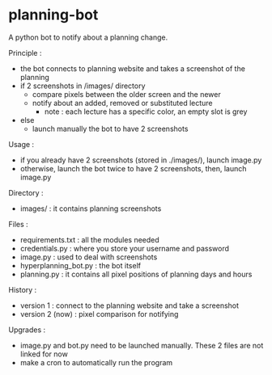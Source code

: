 # planning-bot

A python bot to notify about a planning change.


Principle :
- the bot connects to planning website and takes a screenshot of the planning
- if 2 screenshots in /images/ directory
	- compare pixels between the older screen and the newer
	- notify about an added, removed or substituted lecture
		- note : each lecture has a specific color, an empty slot is grey
- else
	- launch manually the bot to have 2 screenshots


Usage :
- if you already have 2 screenshots (stored in ./images/), launch image.py
- otherwise, launch the bot twice to have 2 screenshots, then, launch image.py


Directory :
- images/ : it contains planning screenshots


Files :
- requirements.txt : all the modules needed
- credentials.py : where you store your username and password
- image.py : used to deal with screenshots
- hyperplanning_bot.py : the bot itself
- planning.py : it contains all pixel positions of planning days and hours


History : 
- version 1 : connect to the planning website and take a screenshot
- version 2 (now) : pixel comparison for notifying


Upgrades :
- image.py and bot.py need to be launched manually. These 2 files are not linked for now
- make a cron to automatically run the program
